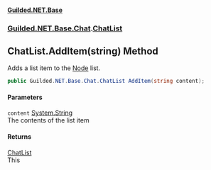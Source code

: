 
#### [Guilded.NET.Base](Guilded_NET_Base 'Guilded_NET_Base')
### [Guilded.NET.Base.Chat](Guilded_NET_Base#Guilded_NET_Base_Chat 'Guilded.NET.Base.Chat').[ChatList](ChatList 'Guilded.NET.Base.Chat.ChatList')
## ChatList.AddItem(string) Method
Adds a list item to the [Node](Node 'Guilded.NET.Base.Chat.Node') list.  
```csharp
public Guilded.NET.Base.Chat.ChatList AddItem(string content);
```

#### Parameters
<a name='Guilded_NET_Base_Chat_ChatList_AddItem(string)_content'></a>
`content` [System.String](https://docs.microsoft.com/en-us/dotnet/api/System.String 'System.String')  
The contents of the list item
  

#### Returns
[ChatList](ChatList 'Guilded.NET.Base.Chat.ChatList')  
This
